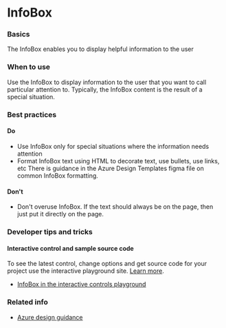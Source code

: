 ﻿# InfoBox

 
<a name="basics"></a>
### Basics
The InfoBox enables you to display helpful information to the user


<!-- TODO get an IMAGE to embed here -->

<!-- TODO get an SAMPLE CODE to embed here -->

 
<a name="when-to-use"></a>
### When to use
Use the InfoBox to display information to the user that you want to call particular attention to.  Typically, the InfoBox content is the result of a special situation.


 
<a name="best-practices"></a>
### Best practices


<a name="best-practices-do"></a>
#### Do

* Use InfoBox only for special situations where the information needs attention
* Format InfoBox text using HTML to decorate text, use bullets, use links, etc  There is guidance in the Azure Design Templates figma file on common InfoBox formatting.



<a name="best-practices-don-t"></a>
#### Don&#39;t

* Don't overuse InfoBox.  If the text should always be on the page, then just put it directly on the page.



 
<a name="developer-tips-and-tricks"></a>
### Developer tips and tricks



<a name="developer-tips-and-tricks-interactive-control-and-sample-source-code"></a>
#### Interactive control and sample source code
To see the latest control, change options and get source code for your project use the interactive playground site.  [Learn more](./top-extensions-controls-playground.md).

*  <a href="https://ms.portal.azure.com/?Microsoft_Azure_Playground=true#blade/Microsoft_Azure_Playground/ControlsIndexBlade/InfoBox_create_Playground" target="_blank">InfoBox in the interactive controls playground</a>

 

 
<a name="related-info"></a>
### Related info

<!-- TODO link to Figma -->

* [Azure design guidance](http://aka.ms/portalfx/design)


